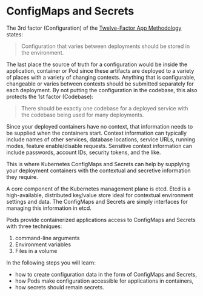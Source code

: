 # ConfigMaps and Secrets #

The 3rd factor (Configuration) of the [Twelve-Factor App Methodology](https://en.wikipedia.org/wiki/Twelve-Factor_App_methodology) states:

> Configuration that varies between deployments should be stored in the environment.

The last place the source of truth for a configuration would be inside the application, container or Pod since these artifacts are deployed to a variety of places with a variety of changing contexts. Anything that is configurable, changeable or varies between contexts should be submitted separately for each deployment. By not putting the configuration in the codebase, this also protects the 1st factor (Codebase):

> There should be exactly one codebase for a deployed service with the codebase being used for many deployments.

Since your deployed containers have no context, that information needs to be supplied when the containers start. Context information can typically include names of other services, database locations, service URLs, running modes, feature enable/disable requests. Sensitive context information can include passwords, account IDs, security tokens, and the like.

This is where Kubernetes ConfigMaps and Secrets can help by supplying your deployment containers with the contextual and secretive information they require.

A core component of the Kubernetes management plane is etcd. Etcd is a high-available, distributed key/value store ideal for contextual environment settings and data. The ConfigMaps and Secrets are simply interfaces for managing this information in etcd.

Pods provide containerized applications access to ConfigMaps and Secrets with three techniques:

1. command-line arguments
1. Environment variables
1. Files in a volume

In the following steps you will learn:

- how to create configuration data in the form of ConfigMaps and Secrets,
- how Pods make configuration accessible for applications in containers,
- how secrets should remain secrets.
